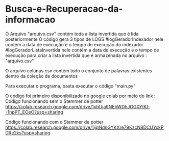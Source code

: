 # Busca-e-Recuperacao-da-informacao
O Arquivo "arquivo.csv" contém toda a lista invertida que é lida posteriormente
O código gera 3 tipos de LOGS
  #logGeradorIndexador nele contém a data de execução e o tempo de execução do indexador
  #logGeradorListaInvertida nele contém a data de execução e o tempo de execução para criar a lista invertida que é armazenada no arquivo : "arquivo.csv"
  
O arquivo colunas.csv contém todo o conjunto de palavras existentes dentro da coleção de documentos

Para executar o programa, basta executar o código "main.py"


O código foi primeiro disponibilizado no google colab por meio do link :
Código funcionando sem o Stemmer de potter
https://colab.research.google.com/drive/1xbUja9NEhWDhJGG0YtKl--1hpPT_EOeO?usp=sharing

Código funcionando com o Stemmer de potter
https://colab.research.google.com/drive/1ijpNdnGYKXre79KzcN8DCUYckPDRe2ks?usp=sharing
